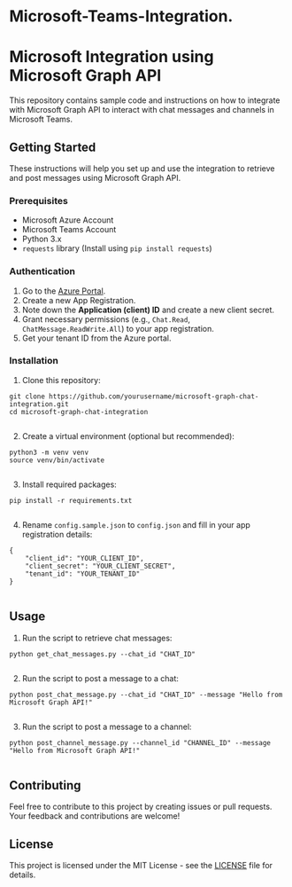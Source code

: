 # Microsoft-Teams-Integration.
 <!DOCTYPE html>
<html>
<body>
    <h1>Microsoft Integration using Microsoft Graph API</h1>
    <p>This repository contains sample code and instructions on how to integrate with Microsoft Graph API to interact with chat messages and channels in Microsoft Teams.</p>
    <h2>Getting Started</h2>
    <p>These instructions will help you set up and use the integration to retrieve and post messages using Microsoft Graph API.</p>
    <h3>Prerequisites</h3>
    <ul>
        <li>Microsoft Azure Account</li>
        <li>Microsoft Teams Account</li>
        <li>Python 3.x</li>
        <li><code>requests</code> library (Install using <code>pip install requests</code>)</li>
    </ul>
    <h3>Authentication</h3>
    <ol>
        <li>Go to the <a href="https://portal.azure.com/" target="_blank">Azure Portal</a>.</li>
        <li>Create a new App Registration.</li>
        <li>Note down the <strong>Application (client) ID</strong> and create a new client secret.</li>
        <li>Grant necessary permissions (e.g., <code>Chat.Read</code>, <code>ChatMessage.ReadWrite.All</code>) to your app registration.</li>
        <li>Get your tenant ID from the Azure portal.</li>
    </ol>
    <h3>Installation</h3>
    <ol>
        <li>Clone this repository:</li>
    </ol>
    <pre><code>git clone https://github.com/yourusername/microsoft-graph-chat-integration.git
cd microsoft-graph-chat-integration
    </code></pre>
    <ol start="2">
        <li>Create a virtual environment (optional but recommended):</li>
    </ol>
    <pre><code>python3 -m venv venv
source venv/bin/activate  <!-- On Windows: venv\Scripts\activate -->
    </code></pre>
    <ol start="3">
        <li>Install required packages:</li>
    </ol>
    <pre><code>pip install -r requirements.txt
    </code></pre>
    <ol start="4">
        <li>Rename <code>config.sample.json</code> to <code>config.json</code> and fill in your app registration details:</li>
    </ol>
    <pre><code>{
    "client_id": "YOUR_CLIENT_ID",
    "client_secret": "YOUR_CLIENT_SECRET",
    "tenant_id": "YOUR_TENANT_ID"
}
    </code></pre>
    <h2>Usage</h2>
    <ol>
        <li>Run the script to retrieve chat messages:</li>
    </ol>
    <pre><code>python get_chat_messages.py --chat_id "CHAT_ID"
    </code></pre>
    <ol start="2">
        <li>Run the script to post a message to a chat:</li>
    </ol>
    <pre><code>python post_chat_message.py --chat_id "CHAT_ID" --message "Hello from Microsoft Graph API!"
    </code></pre>
    <ol start="3">
        <li>Run the script to post a message to a channel:</li>
    </ol>
    <pre><code>python post_channel_message.py --channel_id "CHANNEL_ID" --message "Hello from Microsoft Graph API!"
    </code></pre>
    <h2>Contributing</h2>
    <p>Feel free to contribute to this project by creating issues or pull requests. Your feedback and contributions are welcome!</p>
    <h2>License</h2>
    <p>This project is licensed under the MIT License - see the <a href="LICENSE">LICENSE</a> file for details.</p>
</body>
</html>
